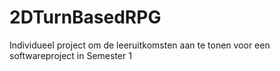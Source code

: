# 2DTurnBasedRPG
Individueel project om de leeruitkomsten aan te tonen voor een softwareproject in Semester 1
